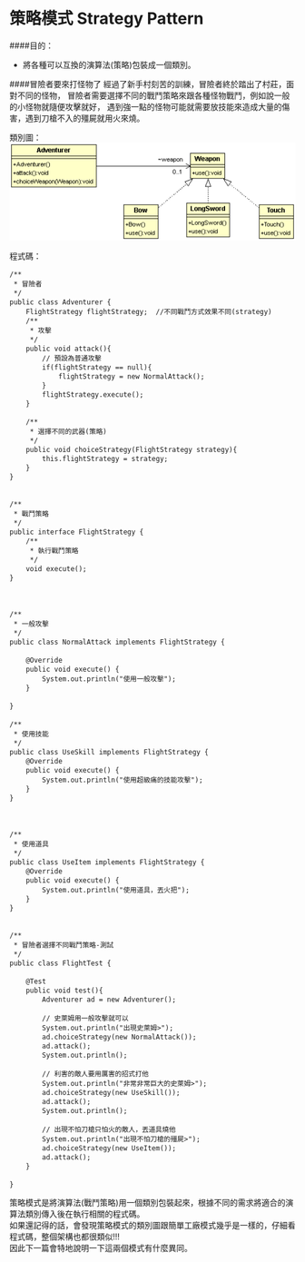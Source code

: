 # 策略模式 Strategy Pattern
  
####目的：
* 將各種可以互換的演算法(策略)包裝成一個類別。

####冒險者要來打怪物了
經過了新手村刻苦的訓練，冒險者終於踏出了村莊，面對不同的怪物，
冒險者需要選擇不同的戰鬥策略來跟各種怪物戰鬥，例如說一般的小怪物就隨便攻擊就好，
遇到強一點的怪物可能就需要放技能來造成大量的傷害，遇到刀槍不入的殭屍就用火來燒。  
  
類別圖：  
![Fight Strategy](image/strategy.gif)  
   
程式碼：  
```
/**
 * 冒險者
 */
public class Adventurer {
	FlightStrategy flightStrategy;  //不同戰鬥方式效果不同(strategy)
	/**
	 * 攻擊
	 */
	public void attack(){
		// 預設為普通攻擊
		if(flightStrategy == null){
			flightStrategy = new NormalAttack();
		}
		flightStrategy.execute();
	}
	
	/**
	 * 選擇不同的武器(策略)
	 */
	public void choiceStrategy(FlightStrategy strategy){
		this.flightStrategy = strategy;
	}
}


/**
 * 戰鬥策略
 */
public interface FlightStrategy {
	/**
	 * 執行戰鬥策略
	 */
	void execute();
}



/**
 * 一般攻擊
 */
public class NormalAttack implements FlightStrategy {

	@Override
	public void execute() {
		System.out.println("使用一般攻擊");		
	}

}

/**
 * 使用技能
 */
public class UseSkill implements FlightStrategy {
	@Override
	public void execute() {
		System.out.println("使用超級痛的技能攻擊");		
	}
}



/**
 * 使用道具
 */
public class UseItem implements FlightStrategy {
	@Override
	public void execute() {
		System.out.println("使用道具，丟火把");
	}
}


/**
 * 冒險者選擇不同戰鬥策略-測試
 */
public class FlightTest {
	
	@Test
	public void test(){
		Adventurer ad = new Adventurer();
		
		// 史萊姆用一般攻擊就可以
		System.out.println("出現史萊姆>");
		ad.choiceStrategy(new NormalAttack());
		ad.attack();
		System.out.println();
		
		// 利害的敵人要用厲害的招式打他
		System.out.println("非常非常巨大的史萊姆>");
		ad.choiceStrategy(new UseSkill());
		ad.attack();
		System.out.println();
				
		// 出現不怕刀槍只怕火的敵人，丟道具燒他
		System.out.println("出現不怕刀槍的殭屍>");
		ad.choiceStrategy(new UseItem());
		ad.attack();
	}
	
}
```
  
策略模式是將演算法(戰鬥策略)用一個類別包裝起來，根據不同的需求將適合的演算法類別傳入後在執行相關的程式碼。  
如果還記得的話，會發現策略模式的類別圖跟簡單工廠模式幾乎是一樣的，仔細看程式碼，整個架構也都很類似!!!  
因此下一篇會特地說明一下這兩個模式有什麼異同。
